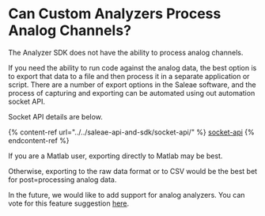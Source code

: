 # Can Custom Analyzers Process Analog Channels?

The Analyzer SDK does not have the ability to process analog channels.

If you need the ability to run code against the analog data, the best option is to export that data to a file and then process it in a separate application or script. There are a number of export options in the Saleae software, and the process of capturing and exporting can be automated using out automation socket API.

Socket API details are below.

{% content-ref url="../../saleae-api-and-sdk/socket-api/" %}
[socket-api](../../saleae-api-and-sdk/socket-api/)
{% endcontent-ref %}

If you are a Matlab user, exporting directly to Matlab may be best.

Otherwise, exporting to the raw data format or to CSV would be the best bet for post=processing analog data.

In the future, we would like to add support for analog analyzers. You can vote for this feature suggestion [here](https://ideas.saleae.com/b/feature-requests/run-analyzer-on-an-analog-channel/).

